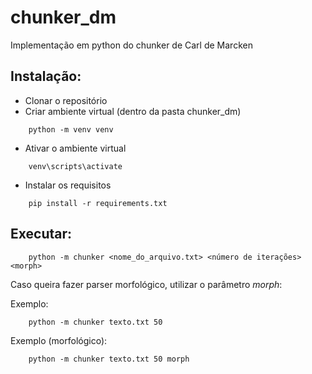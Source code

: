 # chunker_dm
 Implementação em python do chunker de Carl de Marcken

## Instalação:

- Clonar o repositório
- Criar ambiente virtual (dentro da pasta chunker_dm)

```
    python -m venv venv
```

- Ativar o ambiente virtual

```
    venv\scripts\activate
```

- Instalar os requisitos

```
    pip install -r requirements.txt
```

## Executar:

```
    python -m chunker <nome_do_arquivo.txt> <número de iterações> <morph>
```

Caso queira fazer parser morfológico, utilizar o parâmetro *morph*:

Exemplo: 
```
    python -m chunker texto.txt 50 
```

Exemplo (morfológico):
```
    python -m chunker texto.txt 50 morph
```